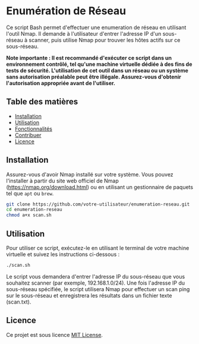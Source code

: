 # Enumération de Réseau

Ce script Bash permet d'effectuer une enumeration de réseau en utilisant l'outil Nmap. Il demande à l'utilisateur d'entrer l'adresse IP d'un sous-réseau à scanner, puis utilise Nmap pour trouver les hôtes actifs sur ce sous-réseau.

**Note importante : Il est recommandé d'exécuter ce script dans un environnement contrôlé, tel qu'une machine virtuelle dédiée à des fins de tests de sécurité. L'utilisation de cet outil dans un réseau ou un système sans autorisation préalable peut être illégale. Assurez-vous d'obtenir l'autorisation appropriée avant de l'utiliser.**

## Table des matières

- [Installation](#installation)
- [Utilisation](#utilisation)
- [Fonctionnalités](#fonctionnalités)
- [Contribuer](#contribuer)
- [Licence](#licence)

## Installation

Assurez-vous d'avoir Nmap installé sur votre système. Vous pouvez l'installer à partir du site web officiel de Nmap (https://nmap.org/download.html) ou en utilisant un gestionnaire de paquets tel que `apt` ou `brew`.

```bash
git clone https://github.com/votre-utilisateur/enumeration-reseau.git
cd enumeration-reseau
chmod a+x scan.sh
```

## Utilisation

Pour utiliser ce script, exécutez-le en utilisant le terminal de votre machine virtuelle et suivez les instructions ci-dessous :

```bash
./scan.sh
```

Le script vous demandera d'entrer l'adresse IP du sous-réseau que vous souhaitez scanner (par exemple, 192.168.1.0/24). Une fois l'adresse IP du sous-réseau spécifiée, le script utilisera Nmap pour effectuer un scan ping sur le sous-réseau et enregistrera les résultats dans un fichier texte (scan.txt).

## Licence

Ce projet est sous licence [MIT License](LICENSE).
